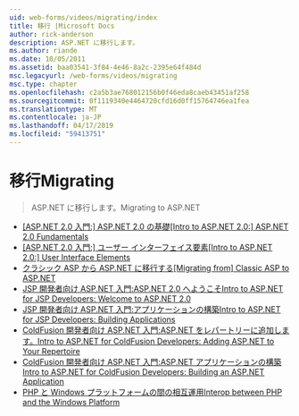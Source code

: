 ```yaml
---
uid: web-forms/videos/migrating/index
title: 移行 |Microsoft Docs
author: rick-anderson
description: ASP.NET に移行します。
ms.author: riande
ms.date: 10/05/2011
ms.assetid: baa03541-3f84-4e46-8a2c-2395e64f484d
msc.legacyurl: /web-forms/videos/migrating
msc.type: chapter
ms.openlocfilehash: c2a5b3ae768012156b0f46eda8caeb43451af258
ms.sourcegitcommit: 0f1119340e4464720cfd16d0ff15764746ea1fea
ms.translationtype: MT
ms.contentlocale: ja-JP
ms.lasthandoff: 04/17/2019
ms.locfileid: "59413751"
---
```

# <a name="migrating"></a><span data-ttu-id="7c2bb-103">移行</span><span class="sxs-lookup"><span data-stu-id="7c2bb-103">Migrating</span></span>

> <span data-ttu-id="7c2bb-104">ASP.NET に移行します。</span><span class="sxs-lookup"><span data-stu-id="7c2bb-104">Migrating to ASP.NET</span></span>


- <span data-ttu-id="7c2bb-105">[[ASP.NET 2.0 入門:] ASP.NET 2.0 の基礎](intro-to-aspnet-20-aspnet-20-fundamentals.md)</span><span class="sxs-lookup"><span data-stu-id="7c2bb-105">[[Intro to ASP.NET 2.0:] ASP.NET 2.0 Fundamentals](intro-to-aspnet-20-aspnet-20-fundamentals.md)</span></span>
- <span data-ttu-id="7c2bb-106">[[ASP.NET 2.0 入門:] ユーザー インターフェイス要素](intro-to-aspnet-20-user-interface-elements.md)</span><span class="sxs-lookup"><span data-stu-id="7c2bb-106">[[Intro to ASP.NET 2.0:] User Interface Elements](intro-to-aspnet-20-user-interface-elements.md)</span></span>
- <span data-ttu-id="7c2bb-107">[クラシック ASP から ASP.NET に移行する](migrating-from-classic-asp-to-aspnet.md)</span><span class="sxs-lookup"><span data-stu-id="7c2bb-107">[[Migrating from] Classic ASP to ASP.NET](migrating-from-classic-asp-to-aspnet.md)</span></span>
- [<span data-ttu-id="7c2bb-108">JSP 開発者向け ASP.NET 入門:ASP.NET 2.0 へようこそ</span><span class="sxs-lookup"><span data-stu-id="7c2bb-108">Intro to ASP.NET for JSP Developers: Welcome to ASP.NET 2.0</span></span>](intro-to-aspnet-for-jsp-developers-welcome-to-aspnet-20.md)
- [<span data-ttu-id="7c2bb-109">JSP 開発者向け ASP.NET 入門:アプリケーションの構築</span><span class="sxs-lookup"><span data-stu-id="7c2bb-109">Intro to ASP.NET for JSP Developers: Building Applications</span></span>](intro-to-aspnet-for-jsp-developers-building-applications.md)
- [<span data-ttu-id="7c2bb-110">ColdFusion 開発者向け ASP.NET 入門:ASP.NET をレパートリーに追加します。</span><span class="sxs-lookup"><span data-stu-id="7c2bb-110">Intro to ASP.NET for ColdFusion Developers: Adding ASP.NET to Your Repertoire</span></span>](intro-to-aspnet-for-coldfusion-developers-adding-aspnet-to-your-repertoire.md)
- [<span data-ttu-id="7c2bb-111">ColdFusion 開発者向け ASP.NET 入門:ASP.NET アプリケーションの構築</span><span class="sxs-lookup"><span data-stu-id="7c2bb-111">Intro to ASP.NET for ColdFusion Developers: Building an ASP.NET Application</span></span>](introduction-to-aspnet-for-coldfusion-developers-building-an-aspnet-application.md)
- [<span data-ttu-id="7c2bb-112">PHP と Windows プラットフォームの間の相互運用</span><span class="sxs-lookup"><span data-stu-id="7c2bb-112">Interop between PHP and the Windows Platform</span></span>](interop-between-php-and-the-windows-platform.md)
